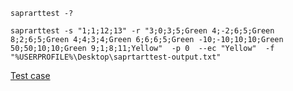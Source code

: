 `saprarttest -?`

`saprarttest -s "1;1;12;13"
-r "3;0;3;5;Green 4;-2;6;5;Green 8;2;6;5;Green 4;4;3;4;Green 6;6;6;5;Green -10;-10;10;10;Green 50;50;10;10;Green 9;1;8;11;Yellow" 
-p 0 
--ec "Yellow" 
-f "%USERPROFILE%\Desktop\saprtarttest-output.txt"`

[Test case](../test_case.jpg)